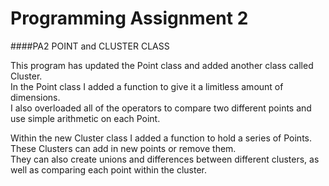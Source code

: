 
# Programming Assignment 2
####PA2 POINT and CLUSTER CLASS

This program has updated the Point class and added another class called Cluster.<br>
In the Point class I added a function to give it a limitless amount of dimensions.<br>
I also overloaded all of the operators to compare two different points and use simple arithmetic on each Point.<br>

Within the new Cluster class I added a function to hold a series of Points.<br>
These Clusters can add in new points or remove them.<br>
They can also create unions and differences between different clusters, as well as comparing each point within the cluster.

